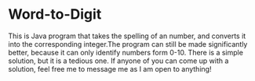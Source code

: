 Word-to-Digit
=============

This is Java program that takes the spelling of an number, and converts it into the corresponding integer.The program can still be made significantly better, because it can only identify numbers form 0-10. There is a simple solution, but it is a tedious one. If anyone of you can come up with a solution, feel free me to message me as I am open to anything!
